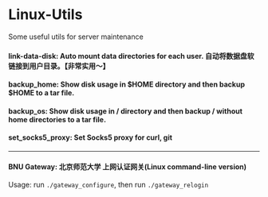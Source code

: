 # Linux-Utils
Some useful utils for server maintenance

#### link-data-disk: Auto mount data directories for each user. 自动将数据盘软链接到用户目录。【非常实用～】

#### backup_home: Show disk usage in $HOME directory and then backup $HOME to a tar file.
#### backup_os: Show disk usage in / directory and then backup / without home directories to a tar file.

#### set_socks5_proxy: Set Socks5 proxy for curl, git

---
#### BNU Gateway: 北京师范大学 上网认证网关(Linux command-line version)
  Usage: run `./gateway_configure`, then run `./gateway_relogin`

